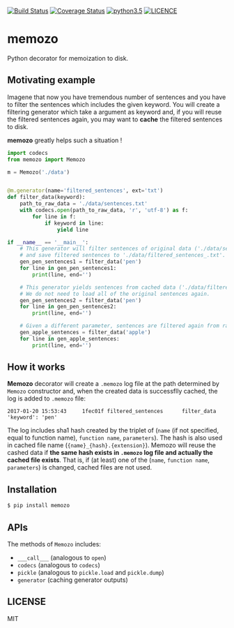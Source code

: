 [![Build Status](https://img.shields.io/travis/sotetsuk/memozo.svg)](https://travis-ci.org/sotetsuk/memozo)
[![Coverage Status](https://img.shields.io/coveralls/sotetsuk/memozo.svg)](https://coveralls.io/github/sotetsuk/memozo)
[![python3.5](https://img.shields.io/badge/python-3.5-blue.svg)](https://github.com/sotetsuk/memozo)
[![LICENCE](https://img.shields.io/github/license/sotetsuk/memozo.svg)](https://github.com/sotetsuk/memozo)

# memozo
Python decorator for memoization to disk.

## Motivating example
Imagene that now you have tremendous number of sentences and you have to filter the sentences which includes the given keyword.
You will create a filtering generator which take a argument as keyword and,
if you will reuse the filtered sentences again,
you may want to **cache** the filtered sentences to disk.

**memozo** greatly helps such a situation !

```py
import codecs
from memozo import Memozo

m = Memozo('./data')


@m.generator(name='filtered_sentences', ext='txt')
def filter_data(keyword):
    path_to_raw_data = './data/sentences.txt'
    with codecs.open(path_to_raw_data, 'r', 'utf-8') as f:
        for line in f:
            if keyword in line:
                yield line

if __name__ == '__main__':
    # This generator will filter sentences of original data ('./data/sentences.txt')
    # and save filtered sentences to './data/filtered_sentences_.txt'.
    gen_pen_sentences1 = filter_data('pen')
    for line in gen_pen_sentences1:
        print(line, end='')

    # This generator yields sentences from cached data ('./data/filtered_sentences_1fec01f.txt')
    # We do not need to load all of the original sentences again.
    gen_pen_sentences2 = filter_data('pen')
    for line in gen_pen_sentences2:
        print(line, end='')

    # Given a different parameter, sentences are filtered again from raw data.
    gen_apple_sentences = filter_data('apple')
    for line in gen_apple_sentences:
        print(line, end='')
```

## How it works
**Memozo** decorator will create a ```.memozo``` log file at the path determined by ```Memozo``` constructor and, 
when the created data is successflly cached, the log is added to ```.memozo``` file:

```
2017-01-20 15:53:43     1fec01f filtered_sentences      filter_data     'keyword': 'pen'
```

The log includes sha1 hash created by the triplet of (```name``` (if not specified, equal to function name), ```function name```, ```parameters```).
The hash is also used in cached file name (```{name}_{hash}.{extension}```).
Memozo will reuse the cashed data if **the same hash exists in ```.memozo``` log file and actually the cached file exists**.
That is, if (at least) one of the (```name```, ```function name```, ```parameters```) is changed, cached files are not used.

## Installation

```sh
$ pip install memozo
```

## APIs

The methods of ```Memozo``` includes:

- ```___call___``` (analogous to ```open```)
- ```codecs``` (analogous to ```codecs```)
- ```pickle``` (analogous to ```pickle.load``` and ```pickle.dump```)
- ```generator``` (caching generator outputs)

## LICENSE
MIT
